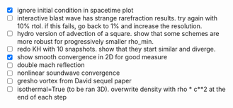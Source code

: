- [x] ignore initial condition in spacetime plot
- [ ] interactive blast wave has strange rarefraction results. try again with 10% rtol. if this fails, go back to 1% and increase the resolution.
- [ ] hydro version of advection of a square. show that some schemes are more robust for progressively smaller rho_min.
- [ ] redo KH with 10 snapshots. show that they start similar and diverge.
- [x] show smooth convergence in 2D for good measure
- [ ] double mach reflection
- [ ] nonlinear soundwave convergence
- [ ] gresho vortex from David sequel paper
- [ ] isothermal=True (to be ran 3D). overwrite density with rho * c**2 at the end of each step
